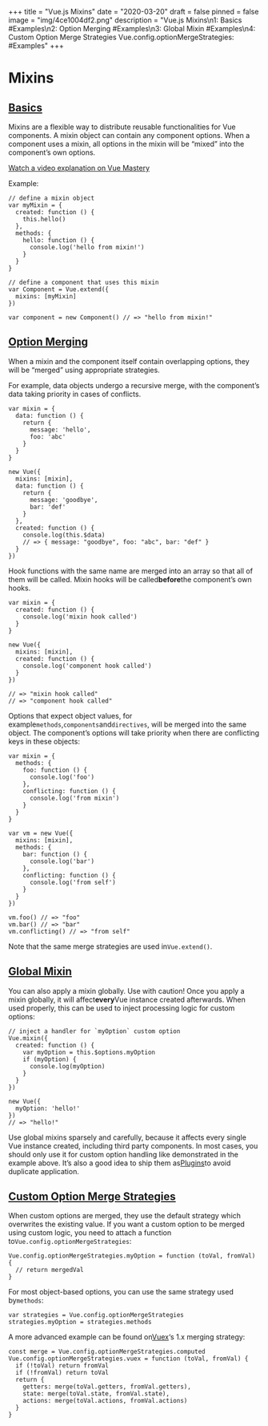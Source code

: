 +++
title = "Vue.js Mixins"
date = "2020-03-20"
draft = false
pinned = false
image = "img/4ce1004df2.png"
description = "Vue.js Mixins\n1:  Basics  #Examples\n2:  Option Merging  #Examples\n3:   Global Mixin  #Examples\n4:  Custom Option Merge Strategies  Vue.config.optionMergeStrategies:  #Examples"
+++
<!--StartFragment-->

# Mixins

## [Basics](https://vuejs.org/v2/guide/mixins.html#Basics "Basics")

Mixins are a flexible way to distribute reusable functionalities for Vue components. A mixin object can contain any component options. When a component uses a mixin, all options in the mixin will be “mixed” into the component’s own options.

[Watch a video explanation on Vue Mastery](https://www.vuemastery.com/courses/next-level-vue/mixins "Mixins Tutorial")

Example:

```
// define a mixin object
var myMixin = {
  created: function () {
    this.hello()
  },
  methods: {
    hello: function () {
      console.log('hello from mixin!')
    }
  }
}

// define a component that uses this mixin
var Component = Vue.extend({
  mixins: [myMixin]
})

var component = new Component() // => "hello from mixin!"
```

## [Option Merging](https://vuejs.org/v2/guide/mixins.html#Option-Merging "Option Merging")

When a mixin and the component itself contain overlapping options, they will be “merged” using appropriate strategies.

For example, data objects undergo a recursive merge, with the component’s data taking priority in cases of conflicts.

```
var mixin = {
  data: function () {
    return {
      message: 'hello',
      foo: 'abc'
    }
  }
}

new Vue({
  mixins: [mixin],
  data: function () {
    return {
      message: 'goodbye',
      bar: 'def'
    }
  },
  created: function () {
    console.log(this.$data)
    // => { message: "goodbye", foo: "abc", bar: "def" }
  }
})
```

Hook functions with the same name are merged into an array so that all of them will be called. Mixin hooks will be called**before**the component’s own hooks.

```
var mixin = {
  created: function () {
    console.log('mixin hook called')
  }
}

new Vue({
  mixins: [mixin],
  created: function () {
    console.log('component hook called')
  }
})

// => "mixin hook called"
// => "component hook called"
```

Options that expect object values, for example`methods`,`components`and`directives`, will be merged into the same object. The component’s options will take priority when there are conflicting keys in these objects:

```
var mixin = {
  methods: {
    foo: function () {
      console.log('foo')
    },
    conflicting: function () {
      console.log('from mixin')
    }
  }
}

var vm = new Vue({
  mixins: [mixin],
  methods: {
    bar: function () {
      console.log('bar')
    },
    conflicting: function () {
      console.log('from self')
    }
  }
})

vm.foo() // => "foo"
vm.bar() // => "bar"
vm.conflicting() // => "from self"
```

Note that the same merge strategies are used in`Vue.extend()`.

## [Global Mixin](https://vuejs.org/v2/guide/mixins.html#Global-Mixin "Global Mixin")

You can also apply a mixin globally. Use with caution! Once you apply a mixin globally, it will affect**every**Vue instance created afterwards. When used properly, this can be used to inject processing logic for custom options:

```
// inject a handler for `myOption` custom option
Vue.mixin({
  created: function () {
    var myOption = this.$options.myOption
    if (myOption) {
      console.log(myOption)
    }
  }
})

new Vue({
  myOption: 'hello!'
})
// => "hello!"
```

Use global mixins sparsely and carefully, because it affects every single Vue instance created, including third party components. In most cases, you should only use it for custom option handling like demonstrated in the example above. It’s also a good idea to ship them as[Plugins](https://vuejs.org/v2/guide/plugins.html)to avoid duplicate application.

## [Custom Option Merge Strategies](https://vuejs.org/v2/guide/mixins.html#Custom-Option-Merge-Strategies "Custom Option Merge Strategies")

When custom options are merged, they use the default strategy which overwrites the existing value. If you want a custom option to be merged using custom logic, you need to attach a function to`Vue.config.optionMergeStrategies`:

```
Vue.config.optionMergeStrategies.myOption = function (toVal, fromVal) {
  // return mergedVal
}
```

For most object-based options, you can use the same strategy used by`methods`:

```
var strategies = Vue.config.optionMergeStrategies
strategies.myOption = strategies.methods
```

A more advanced example can be found on[Vuex](https://github.com/vuejs/vuex)‘s 1.x merging strategy:

```
const merge = Vue.config.optionMergeStrategies.computed
Vue.config.optionMergeStrategies.vuex = function (toVal, fromVal) {
  if (!toVal) return fromVal
  if (!fromVal) return toVal
  return {
    getters: merge(toVal.getters, fromVal.getters),
    state: merge(toVal.state, fromVal.state),
    actions: merge(toVal.actions, fromVal.actions)
  }
}
```

<!--EndFragment-->